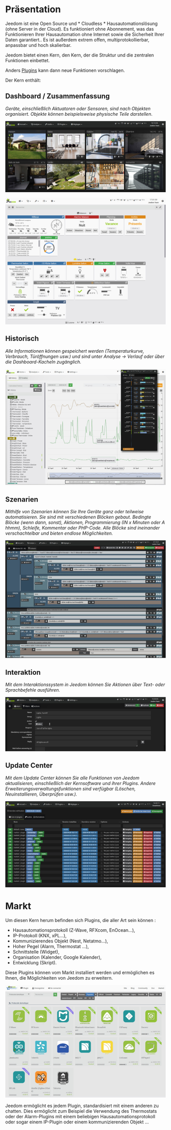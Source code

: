 # Präsentation

Jeedom ist eine Open Source und * Cloudless * Hausautomationslösung (ohne Server in der Cloud). Es funktioniert ohne Abonnement, was das Funktionieren Ihrer Hausautomation ohne Internet sowie die Sicherheit Ihrer Daten garantiert.. Es ist außerdem extrem offen, multiprotokollierbar, anpassbar und hoch skalierbar.

Jeedom bietet einen Kern, den Kern, der die Struktur und die zentralen Funktionen einbettet.

Anders [Plugins](https://market.jeedom.com) kann dann neue Funktionen vorschlagen.

Der Kern enthält:

## Dashboard / Zusammenfassung

*Geräte, einschließlich Aktuatoren oder Sensoren, sind nach Objekten organisiert. Objekte können beispielsweise physische Teile darstellen*.

![Synthèse](images/doc-presentation-synthese.jpg)

![Dashboard](images/doc-presentation-dashboard.jpg)

## Historisch

*Alle Informationen können gespeichert werden (Temperaturkurve, Verbrauch, Türöffnungen usw.) und sind unter Analyse → Verlauf oder über die Dashboard-Kacheln zugänglich.*

![Page Historique](images/doc-presentation-historique.jpg)

## Szenarien

*Mithilfe von Szenarien können Sie Ihre Geräte ganz oder teilweise automatisieren. Sie sind mit verschiedenen Blöcken gebaut. Bedingte Blöcke (wenn dann, sonst), Aktionen, Programmierung (IN x Minuten oder A hhmm), Schleife, Kommentar oder PHP-Code. Alle Blöcke sind ineinander verschachtelbar und bieten endlose Möglichkeiten.*

![Page Scénario](images/doc-presentation-scenario.jpg)

## Interaktion

*Mit dem Interaktionssystem in Jeedom können Sie Aktionen über Text- oder Sprachbefehle ausführen.*

![Page Interaction](images/doc-presentation-interaction.jpg)

## Update Center

*Mit dem Update Center können Sie alle Funktionen von Jeedom aktualisieren, einschließlich der Kernsoftware und ihrer Plugins. Andere Erweiterungsverwaltungsfunktionen sind verfügbar (Löschen, Neuinstallieren, Überprüfen usw.).*

![Page Sauvegarde](images/doc-presentation-update.jpg)


# Markt

Um diesen Kern herum befinden sich Plugins, die aller Art sein können :

-   Hausautomationsprotokoll (Z-Wave, RFXcom, EnOcean…),
-   IP-Protokoll (KNX, xPL…),
-   Kommunizierendes Objekt (Nest, Netatmo…),
-   Hoher Pegel (Alarm, Thermostat ...),
-   Schnittstelle (Widget),
-   Organisation (Kalender, Google Kalender),
-   Entwicklung (Skript).

Diese Plugins können vom Markt installiert werden und ermöglichen es Ihnen, die Möglichkeiten von Jeedom zu erweitern.

![Page Markt](images/doc-presentation-market.jpg)

Jeedom ermöglicht es jedem Plugin, standardisiert mit einem anderen zu chatten. Dies ermöglicht zum Beispiel die Verwendung des Thermostats oder der Alarm-Plugins mit einem beliebigen Hausautomationsprotokoll oder sogar einem IP-Plugin oder einem kommunizierenden Objekt ...

